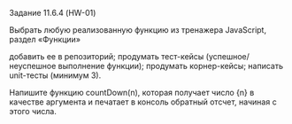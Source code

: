 Задание 11.6.4 (HW-01)

Выбрать любую реализованную функцию из тренажера JavaScript, раздел «Функции»

добавить ее в репозиторий;
продумать тест-кейсы (успешное/неуспешное выполнение функции);
продумать корнер-кейсы; 
написать unit-тесты (минимум 3).


Напишите функцию countDown(n), которая получает число {n} в качестве аргумента 
и печатает в консоль обратный отсчет, начиная с этого числа.

